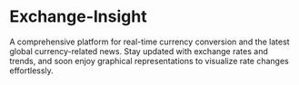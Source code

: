 # Exchange-Insight
A comprehensive platform for real-time currency conversion and the latest global currency-related news. Stay updated with exchange rates and trends, and soon enjoy graphical representations to visualize rate changes effortlessly.
